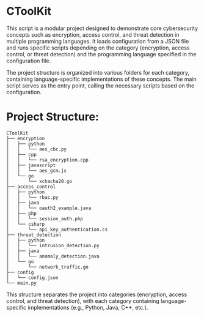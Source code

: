 # CToolKit

This script is a modular project designed to demonstrate core cybersecurity concepts such as encryption, access control, and threat detection in multiple programming languages. It loads configuration from a JSON file and runs specific scripts depending on the category (encryption, access control, or threat detection) and the programming language specified in the configuration file.

The project structure is organized into various folders for each category, containing language-specific implementations of these concepts. The main script serves as the entry point, calling the necessary scripts based on the configuration.


# Project Structure:

```
CToolKit
├── encryption
│   ├── python
│   │   └── aes_cbc.py
│   ├── cpp
│   │   └── rsa_encryption.cpp
│   ├── javascript
│   │   └── aes_gcm.js
│   └── go
│       └── xchacha20.go
├── access_control
│   ├── python
│   │   └── rbac.py
│   ├── java
│   │   └── oauth2_example.java
│   ├── php
│   │   └── session_auth.php
│   └── csharp
│       └── api_key_authentication.cs
├── threat_detection
│   ├── python
│   │   └── intrusion_detection.py
│   ├── java
│   │   └── anomaly_detection.java
│   └── go
│       └── network_traffic.go
├── config
│   └── config.json
└── main.py
```
This structure separates the project into categories (encryption, access control, and threat detection), with each category containing language-specific implementations (e.g., Python, Java, C++, etc.).

